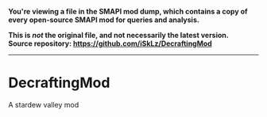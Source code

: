 **You're viewing a file in the SMAPI mod dump, which contains a copy of every open-source SMAPI mod
for queries and analysis.**

**This is _not_ the original file, and not necessarily the latest version.**  
**Source repository: https://github.com/iSkLz/DecraftingMod**

----

# DecraftingMod
A stardew valley mod
